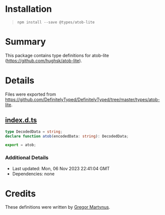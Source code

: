 # Installation
> `npm install --save @types/atob-lite`

# Summary
This package contains type definitions for atob-lite (https://github.com/hughsk/atob-lite).

# Details
Files were exported from https://github.com/DefinitelyTyped/DefinitelyTyped/tree/master/types/atob-lite.
## [index.d.ts](https://github.com/DefinitelyTyped/DefinitelyTyped/tree/master/types/atob-lite/index.d.ts)
````ts
type DecodedData = string;
declare function atob(encodedData: string): DecodedData;

export = atob;

````

### Additional Details
 * Last updated: Mon, 06 Nov 2023 22:41:04 GMT
 * Dependencies: none

# Credits
These definitions were written by [Gregor Martynus](https://github.com/gr2m).
